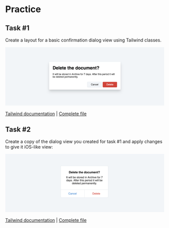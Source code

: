# Practice

## Task #1

Create a layout for a basic confirmation dialog view using Tailwind classes. 

![screenshot of Tailwind's search results for 'color'](./media/tailwind-task-1.png)

[Tailwind documentation](https://tailwindcss.com/docs/what-is-tailwind) | [Complete file](./../../../course-files/layout-basics/tailwind-task-1.html.zip)

## Task #2

Create a copy of the dialog view you created for task #1 and apply changes to give it iOS-like view:

![screenshot of Tailwind's search results for 'color'](./media/tailwind-task-2.png)

[Tailwind documentation](https://tailwindcss.com/docs/what-is-tailwind) | [Complete file](./../../../course-files/layout-basics/tailwind-task-2.html.zip)